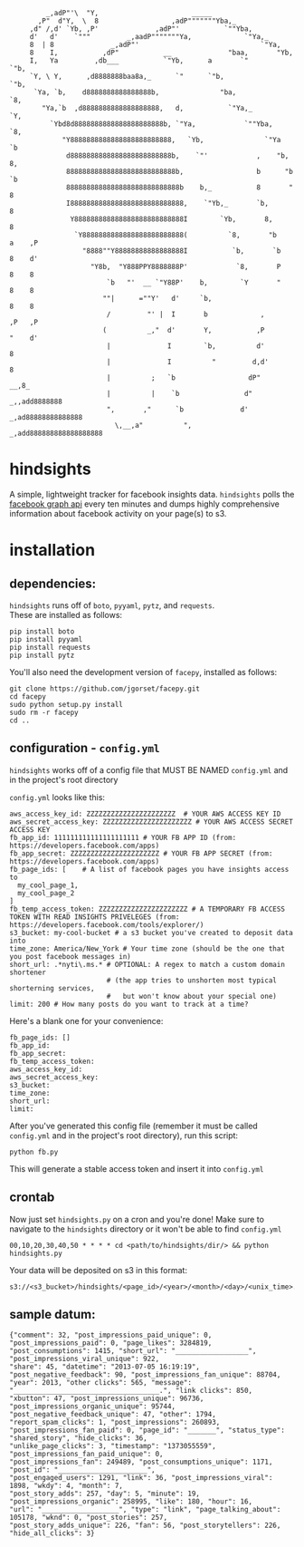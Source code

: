 ```
         _,adP"'\  "Y,                       _____
       ,P"  d"Y,  \  8                  ,adP"""""""Yba,_
     ,d" /,d' `Yb, ,P'              ,adP"'           `""Yba,
     d'   d'    `"""         _,aadP"""""""Ya,             `"Ya,_
     8  | 8              _,adP"'                              `"Ya,
     8    I,           ,dP"           __              "baa,       "Yb,
     I,   Ya         ,db___           `"Yb,      a       `"         `"b,
     `Y, \ Y,      ,d8888888baa8a,_      `"      `"b,                 `"b,
      `Ya, `b,    d8888888888888888b,               "ba,                `8,
        "Ya,`b  ,d8888888888888888888,   d,           `"Ya,_             `Y,
          `Ybd8d8888888888888888888888b, `"Ya,            `""Yba,         `8,
             "Y8888888888888888888888888,   `Yb,               `"Ya        `b
              d8888888888888888888888888b,    `"'            ,    "b,       8,
              888888888888888888888888888b,                  b      "b      `b
              8888888888888888888888888888b    b,_           8       "       8
              I8888888888888888888888888888,    `"Yb,_       `b,             8
               Y888888888888888888888888888I        `Yb,       8,            8
                `Y8888888888888888888888888(          `8,       "b     a    ,P
                  "8888""Y88888888888888888I           `b,       `b    8    d'
                    "Y8b,  "Y888PPY8888888P'            `8,       P    8    8
                        `b   "'  __ `"Y88P'    b,        `Y       "    8    8
                       ""|      =""Y'   d'     `b,                     8    8
                        /         "' |  I       b             ,       ,P   ,P
                       (          _,"  d'       Y,           ,P       "    d'
                        |              I        `b,          d'            8
                        |              I          "         d,d'           8
                        |          ;   `b                  dP"          __,8_
                        |          |    `b                d"     _,,add8888888
                        ",       ,"      `b              d' _,ad88888888888888
                          \,__,a"          ",          _,add888888888888888888

```
hindsights
==========
A simple, lightweight tracker for facebook insights data. 
`hindsights` polls the [facebook graph api](https://developers.facebook.com/docs/reference/api/) every ten minutes and dumps highly comprehensive information about facebook activity on your page(s) to s3.


# installation

## dependencies:
`hindsights` runs off of `boto`, `pyyaml`, `pytz`, and `requests`.  
These are installed as follows:
```
pip install boto
pip install pyyaml
pip install requests
pip install pytz
```

You'll also need the development version of `facepy`, installed as follows:
```
git clone https://github.com/jgorset/facepy.git
cd facepy
sudo python setup.py install
sudo rm -r facepy
cd ..
```

## configuration - `config.yml`
`hindsights` works off of a config file that MUST BE NAMED `config.yml` and in the project's root directory

`config.yml` looks like this:
```
aws_access_key_id: ZZZZZZZZZZZZZZZZZZZZZZ  # YOUR AWS ACCESS KEY ID
aws_secret_access_key: ZZZZZZZZZZZZZZZZZZZZZZ # YOUR AWS ACCESS SECRET ACCESS KEY
fb_app_id: 111111111111111111111 # YOUR FB APP ID (from: https://developers.facebook.com/apps)
fb_app_secret: ZZZZZZZZZZZZZZZZZZZZZZ # YOUR FB APP SECRET (from: https://developers.facebook.com/apps)
fb_page_ids: [    # A list of facebook pages you have insights access to
  my_cool_page_1,
  my_cool_page_2
]
fb_temp_access_token: ZZZZZZZZZZZZZZZZZZZZZZ # A TEMPORARY FB ACCESS TOKEN WITH READ INSIGHTS PRIVELEGES (from: https://developers.facebook.com/tools/explorer/)
s3_bucket: my-cool-bucket # a s3 bucket you've created to deposit data into
time_zone: America/New_York # Your time zone (should be the one that you post facebook messages in)
short_url: .*nyti\.ms.* # OPTIONAL: A regex to match a custom domain shortener 
                        # (the app tries to unshorten most typical shorterning services, 
                        #   but won't know about your special one)
limit: 200 # How many posts do you want to track at a time?
```
Here's a blank one for your convenience:
```
fb_page_ids: []
fb_app_id: 
fb_app_secret: 
fb_temp_access_token:
aws_access_key_id: 
aws_secret_access_key:
s3_bucket: 
time_zone: 
short_url:
limit:
```
After you've generated this config file (remember it must be called `config.yml` and in the project's root directory), 
run this script:
```
python fb.py
```
This will generate a stable access token and insert it into `config.yml`

## crontab
Now just set `hindsights.py` on a cron and you're done!
Make sure to navigate to the `hindsights` directory or it won't be able to find
`config.yml`
```
00,10,20,30,40,50 * * * * cd <path/to/hindsights/dir/> && python hindsights.py 
```
Your data will be deposited on s3 in this format:
```
s3://<s3_bucket>/hindsights/<page_id>/<year>/<month>/<day>/<unix_time>.json
```

## sample datum:
```
{"comment": 32, "post_impressions_paid_unique": 0, "post_impressions_paid": 0, "page_likes": 3284819, 
"post_consumptions": 1415, "short_url": "__________________", "post_impressions_viral_unique": 922, 
"share": 45, "datetime": "2013-07-05 16:19:19", "post_negative_feedback": 90, "post_impressions_fan_unique": 88704, 
"year": 2013, "other clicks": 565, "message": "____________________________________.", "link clicks": 850, 
"xbutton": 47, "post_impressions_unique": 96736, "post_impressions_organic_unique": 95744, 
"post_negative_feedback_unique": 47, "other": 1794, "report_spam_clicks": 1, "post_impressions": 260893, 
"post_impressions_fan_paid": 0, "page_id": "_______", "status_type": "shared_story", "hide_clicks": 36, 
"unlike_page_clicks": 3, "timestamp": "1373055559", "post_impressions_fan_paid_unique": 0, 
"post_impressions_fan": 249489, "post_consumptions_unique": 1171, "post_id": "______________________", 
"post_engaged_users": 1291, "link": 36, "post_impressions_viral": 1898, "wkdy": 4, "month": 7, 
"post_story_adds": 257, "day": 5, "minute": 19, "post_impressions_organic": 258995, "like": 180, "hour": 16, 
"url": "___________________", "type": "link", "page_talking_about": 105178, "wknd": 0, "post_stories": 257, 
"post_story_adds_unique": 226, "fan": 56, "post_storytellers": 226, "hide_all_clicks": 3}
```

